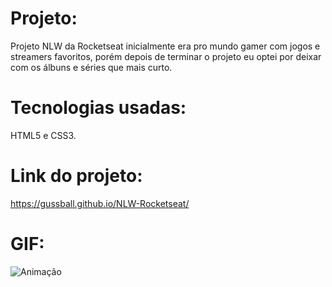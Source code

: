 # Projeto:
Projeto NLW da Rocketseat inicialmente era pro mundo gamer com jogos e streamers favoritos, porém depois de terminar o projeto eu optei por deixar com os álbuns e séries que mais curto.


# Tecnologias usadas:
HTML5 e CSS3.

# Link do projeto: 
https://gussball.github.io/NLW-Rocketseat/

# GIF:
![Animação](https://user-images.githubusercontent.com/112123706/192395597-4f3519c7-20df-4c5d-a9e2-a56799aac484.gif)

